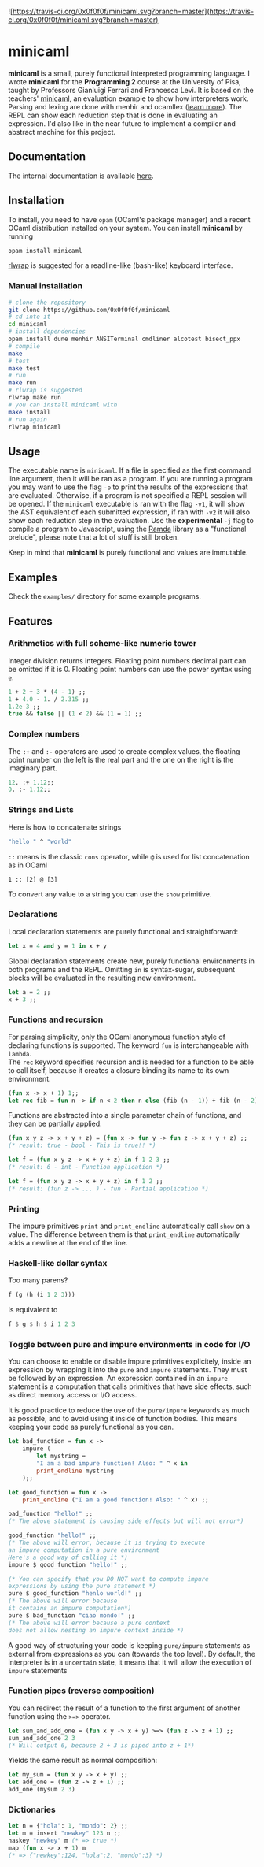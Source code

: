 ![https://travis-ci.org/0x0f0f0f/minicaml.svg?branch=master](https://travis-ci.org/0x0f0f0f/minicaml.svg?branch=master)
# minicaml 

**minicaml** is a small, purely functional interpreted programming language. I
wrote **minicaml** for the **Programming 2** course at the University of Pisa,
taught by Professors Gianluigi Ferrari and Francesca Levi. It is based on the
teachers' [minicaml](http://pages.di.unipi.it/levi/codice-18/evalFunEnvFull.ml),
an evaluation example to show how interpreters work. Parsing and lexing are done
with menhir and ocamllex ([learn
more](https://v1.realworldocaml.org/v1/en/html/parsing-with-ocamllex-and-menhir.html)).
The REPL can show each reduction step that is done in evaluating an expression.
I'd also like in the near future to implement a compiler and abstract machine
for this project.

## Documentation
The internal documentation is available [here](https://0x0f0f0f.github.io/minicaml).

## Installation
To install, you need to have `opam` (OCaml's package manager) and a recent OCaml
distribution installed on your system.
You can install **minicaml** by running
```bash
opam install minicaml
```

[rlwrap](https://github.com/hanslub42/rlwrap) is suggested for a readline-like
(bash-like) keyboard interface.


### Manual installation
```bash
# clone the repository
git clone https://github.com/0x0f0f0f/minicaml
# cd into it
cd minicaml
# install dependencies
opam install dune menhir ANSITerminal cmdliner alcotest bisect_ppx
# compile
make
# test
make test
# run
make run
# rlwrap is suggested
rlwrap make run
# you can install minicaml with
make install
# run again
rlwrap minicaml
```

## Usage

The executable name is `minicaml`. If a file is specified as the first command
line argument, then it will be ran as a program. If you are running a program you may want to use the flag `-p` to print the results of the expressions that are evaluated. Otherwise, if a program is not specified a REPL session will
be opened. If the `minicaml` executable is ran with the flag `-v1`, it will show
the AST equivalent of each submitted expression, if ran with `-v2` it will also
show each reduction step in the evaluation.
Use the **experimental** `-j` flag to compile a program to Javascript, using the
[Ramda](https://ramdajs.com/) library as a "functional prelude", please note
that a lot of stuff is still broken.

Keep in mind that **minicaml** is purely functional and values
are immutable.

## Examples
Check the `examples/` directory for some example programs.

## Features

### Arithmetics with full scheme-like numeric tower
Integer division returns integers. Floating point numbers decimal part can be
omitted if it is 0. Floating point numbers can use the power syntax using `e`.
```ocaml
1 + 2 + 3 * (4 - 1) ;;
1 + 4.0 - 1. / 2.315 ;;
1.2e-3 ;;
true && false || (1 < 2) && (1 = 1) ;;
```

### Complex numbers
The `:+` and `:-` operators are used to create complex values, the floating point number
on the left is the real part and the one on the right is the imaginary part.
```ocaml
12. :+ 1.12;;
0. :- 1.12;;
```

### Strings and Lists
Here is how to concatenate strings
```ocaml
"hello " ^ "world"
```

`::` means is the classic `cons` operator, while `@` is used for list
concatenation as in OCaml
```
1 :: [2] @ [3]
```

To convert any value to a string you can use the `show` primitive.

### Declarations
Local declaration statements are purely functional and straightforward:
```ocaml
let x = 4 and y = 1 in x + y
```

Global declaration statements create new, purely functional environments in both
programs and the REPL. Omitting `in` is syntax-sugar, subsequent blocks will
be evaluated in the resulting new environment.
```ocaml
let a = 2 ;;
x + 3 ;;
```

### Functions and recursion
For parsing simplicity, only the OCaml anonymous function style of declaring
functions is supported. The keyword `fun` is interchangeable with `lambda`.  
The `rec` keyword specifies recursion and is needed for a function to be able to
call itself, because it creates a closure binding its name to its own environment.
```ocaml
(fun x -> x + 1) 1;;
let rec fib = fun n -> if n < 2 then n else (fib (n - 1)) + fib (n - 2)
```

Functions are abstracted into a single parameter chain of functions, and they
can be partially applied:

```ocaml
(fun x y z -> x + y + z) = (fun x -> fun y -> fun z -> x + y + z) ;;
(* result: true - bool - This is true!! *)

let f = (fun x y z -> x + y + z) in f 1 2 3 ;;
(* result: 6 - int - Function application *)

let f = (fun x y z -> x + y + z) in f 1 2 ;;
(* result: (fun z -> ... ) - fun - Partial application *)
```


### Printing
The impure primitives `print` and `print_endline` automatically call `show` on a
value. The difference between them is that `print_endline` automatically adds a
newline at the end of the line.

### Haskell-like dollar syntax
Too many parens?
```ocaml
f (g (h (i 1 2 3)))
```
Is equivalent to
```haskell
f $ g $ h $ i 1 2 3
```

### Toggle between pure and impure environments in code for I/O
You can choose to enable or disable impure primitives explicitely, inside an
expression by wrapping it into the `pure` and `impure` statements. They must be
followed by an expression. An expression contained in an `impure` statement is a
computation that calls primitives that have side effects, such as direct memory
access or I/O access.

It is good practice to reduce the use of the `pure/impure` keywords as much as
possible, and to avoid using it inside of function bodies. This means keeping
your code as purely functional as you can.
```ocaml
let bad_function = fun x ->
    impure (
        let mystring =
        "I am a bad impure function! Also: " ^ x in
        print_endline mystring
    );;

let good_function = fun x ->
    print_endline ("I am a good function! Also: " ^ x) ;;

bad_function "hello!" ;;
(* The above statement is causing side effects but will not error*)

good_function "hello!" ;;
(* The above will error, because it is trying to execute
an impure computation in a pure environment
Here's a good way of calling it *)
impure $ good_function "hello!" ;;

(* You can specify that you DO NOT want to compute impure
expressions by using the pure statement *)
pure $ good_function "henlo world!" ;;
(* The above will error because
it contains an impure computation*)
pure $ bad_function "ciao mondo!" ;;
(* The above will error because a pure context
does not allow nesting an impure context inside *)
```

A good way of structuring your code is keeping `pure/impure` statements as
external from expressions as you can (towards the top level). By default, the
interpreter is in a `uncertain` state, it means that it will allow the execution
of `impure` statements

### Function pipes (reverse composition)
You can redirect the result of a function to the first argument of another
function using the `>=>` operator.
```ocaml
let sum_and_add_one = (fun x y -> x + y) >=> (fun z -> z + 1) ;;
sum_and_add_one 2 3
(* Will output 6, because 2 + 3 is piped into z + 1*)
```
Yields the same result as normal composition:
```ocaml
let my_sum = (fun x y -> x + y) ;;
let add_one = (fun z -> z + 1) ;;
add_one (mysum 2 3)
```

### Dictionaries
```ocaml
let n = {"hola": 1, "mondo": 2} ;;
let m = insert "newkey" 123 n ;;
haskey "newkey" m (* => true *)
map (fun x -> x + 1) m
(* => {"newkey":124, "hola":2, "mondo":3} *)
```

